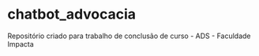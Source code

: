 # chatbot_advocacia
Repositório criado para trabalho de conclusão de curso - ADS - Faculdade Impacta
